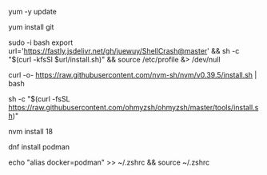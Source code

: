 yum -y update

yum install git

sudo -i 
bash
export url='https://fastly.jsdelivr.net/gh/juewuy/ShellCrash@master' && sh -c "$(curl -kfsSl $url/install.sh)" && source /etc/profile &> /dev/null

curl -o- https://raw.githubusercontent.com/nvm-sh/nvm/v0.39.5/install.sh | bash

sh -c "$(curl -fsSL https://raw.githubusercontent.com/ohmyzsh/ohmyzsh/master/tools/install.sh)"

nvm install 18

dnf install podman

echo "alias docker=podman" >> ~/.zshrc && source ~/.zshrc
